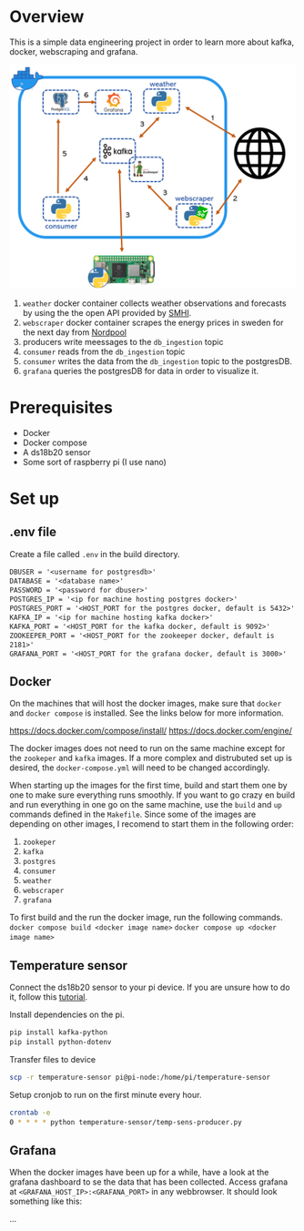 # Overview

This is a simple data engineering project in order to learn more about kafka, docker, webscraping and grafana.

![This is an image](doc/arcitechture.png)

1. ```weather``` docker container collects weather observations and forecasts by using the the open API provided by [SMHI](https://opendata.smhi.se/apidocs/). 
2. ```webscraper``` docker container scrapes the energy prices in sweden for the next day from [Nordpool](https://www.nordpoolgroup.com/en/Market-data1/Dayahead/Area-Prices/SE/Hourly/?view=table)
3. producers write meessages to the ```db_ingestion``` topic
4. ```consumer``` reads from the ```db_ingestion``` topic 
5. ```consumer``` writes the data from the ```db_ingestion``` topic to the postgresDB.
6. ```grafana``` queries the postgresDB for data in order to visualize it.

# Prerequisites

- Docker
- Docker compose
- A ds18b20 sensor
- Some sort of raspberry pi (I use nano)

# Set up

## .env file
Create a file called ```.env``` in the build directory.

```env
DBUSER = '<username for postgresdb>'
DATABASE = '<database name>'
PASSWORD = '<password for dbuser>'
POSTGRES_IP = '<ip for machine hosting postgres docker>'
POSTGRES_PORT = '<HOST_PORT for the postgres docker, default is 5432>'
KAFKA_IP = '<ip for machine hosting kafka docker>'
KAFKA_PORT = '<HOST_PORT for the kafka docker, default is 9092>'
ZOOKEEPER_PORT = '<HOST_PORT for the zookeeper docker, default is 2181>'
GRAFANA_PORT = '<HOST_PORT for the grafana docker, default is 3000>'
```

## Docker

On the machines that will host the docker images, make sure that ```docker``` and ```docker compose``` is installed. See the links below for more information.

https://docs.docker.com/compose/install/
https://docs.docker.com/engine/

The docker images does not need to run on the same machine except for the ```zookeper``` and ```kafka``` images. If a more complex and distrubuted set up is desired, the ```docker-compose.yml``` will need to be changed accordingly.  

When starting up the images for the first time, build and start them one by one to make sure everything runs smoothly. If you want to go crazy en build and run everything in one go on the same machine, use the ```build``` and ```up``` commands defined in the ```Makefile```. Since some of the images are depending on other images, I recomend to start them in the following order:

1. ```zookeper```
2. ```kafka```
3. ```postgres```
4. ```consumer```
5. ```weather```
6. ```webscraper```
7. ```grafana```

To first build and the run the docker image, run the following commands.
```docker compose build <docker image name>```
```docker compose up <docker image name>```

## Temperature sensor

Connect the ds18b20 sensor to your pi device. If you are unsure how to do it, follow this [tutorial](https://www.circuitbasics.com/raspberry-pi-ds18b20-temperature-sensor-tutorial/).

Install dependencies on the pi.

```bash
pip install kafka-python
pip install python-dotenv
```
Transfer files to device
```bash
scp -r temperature-sensor pi@pi-node:/home/pi/temperature-sensor
```
Setup cronjob to run on the first minute every hour.
```bash
crontab -e
0 * * * * python temperature-sensor/temp-sens-producer.py
```

## Grafana

When the docker images have been up for a while, have a look at the grafana dashboard to se the data that has been collected. Access grafana at ```<GRAFANA_HOST_IP>:<GRAFANA_PORT>``` in any webbrowser. It should look something like this:

...
